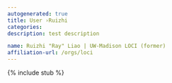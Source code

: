 ```yaml
---
autogenerated: true
title: User ›Ruizhi
categories: 
description: test description

name: Ruizhi "Ray" Liao | UW-Madison LOCI (former)
affiliation-url: /orgs/loci
---
```

{% include stub %}

